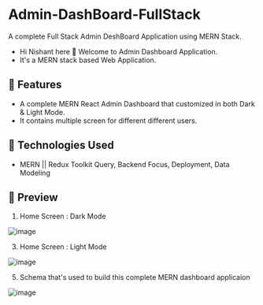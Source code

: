 # Admin-DashBoard-FullStack
A complete Full Stack Admin DeshBoard Application using MERN Stack.

- Hi Nishant here 👋 Welcome to Admin Dashboard Application.
- It's a MERN stack based Web Application.

## 🚀 Features

- A complete MERN React Admin Dashboard that customized in both Dark & Light Mode.
- It contains multiple screen for different different users.

## 🧰 Technologies Used

- MERN || Redux Toolkit Query, Backend Focus, Deployment, Data Modeling 

## 👀 Preview
1. Home Screen : Dark Mode
   
![image](https://www.linkpicture.com/q/dark-homePage.png)

3. Home Screen : Light Mode
   
![image](https://www.linkpicture.com/q/light-homePage.png)

5. Schema that's used to build this complete MERN dashboard applicaion
   
![image](https://www.linkpicture.com/q/ER-db-image.png)


